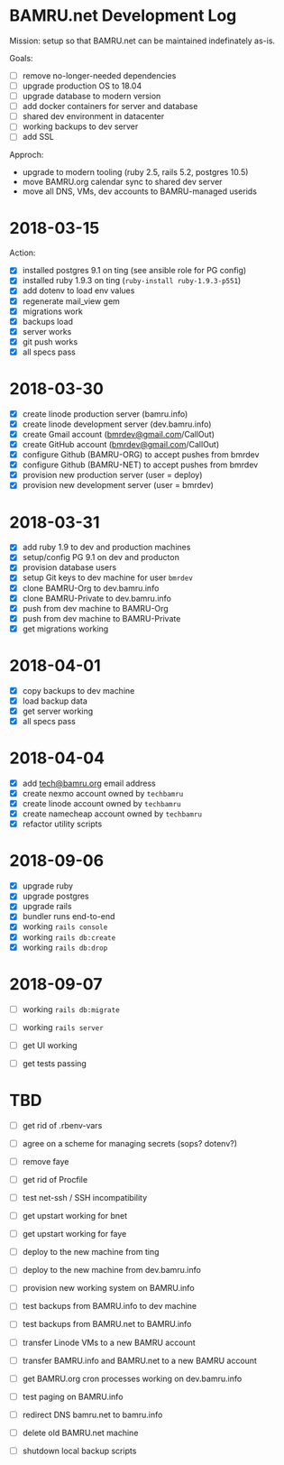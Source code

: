 # BAMRU.net Development Log

Mission: setup so that BAMRU.net can be maintained indefinately as-is.

Goals:
- [ ] remove no-longer-needed dependencies
- [ ] upgrade production OS to 18.04
- [ ] upgrade database to modern version
- [ ] add docker containers for server and database
- [ ] shared dev environment in datacenter
- [ ] working backups to dev server
- [ ] add SSL

Approch:
- upgrade to modern tooling (ruby 2.5, rails 5.2, postgres 10.5)
- move BAMRU.org calendar sync to shared dev server
- move all DNS, VMs, dev accounts to BAMRU-managed userids

# 2018-03-15

Action:
- [x] installed postgres 9.1 on ting (see ansible role for PG config)
- [x] installed ruby 1.9.3 on ting (`ruby-install ruby-1.9.3-p551`)
- [x] add dotenv to load env values
- [x] regenerate mail_view gem
- [x] migrations work
- [x] backups load
- [x] server works
- [x] git push works
- [x] all specs pass

# 2018-03-30

- [x] create linode production server  (bamru.info)
- [x] create linode development server (dev.bamru.info)
- [x] create Gmail account  (bmrdev@gmail.com/CallOut) 
- [x] create GitHub account (bmrdev@gmail.com/CallOut)
- [x] configure Github (BAMRU-ORG) to accept pushes from bmrdev
- [x] configure Github (BAMRU-NET) to accept pushes from bmrdev
- [x] provision new production server  (user = deploy)
- [x] provision new development server (user = bmrdev)

# 2018-03-31

- [x] add ruby 1.9 to dev and production machines
- [x] setup/config PG 9.1 on dev and producton
- [x] provision database users
- [x] setup Git keys to dev machine for user `bmrdev`
- [x] clone BAMRU-Org to dev.bamru.info
- [x] clone BAMRU-Private to dev.bamru.info
- [x] push from dev machine to BAMRU-Org
- [x] push from dev machine to BAMRU-Private
- [x] get migrations working

# 2018-04-01

- [x] copy backups to dev machine
- [x] load backup data
- [x] get server working
- [x] all specs pass

# 2018-04-04

- [x] add tech@bamru.org email address
- [x] create nexmo account owned by `techbamru`
- [x] create linode account owned by `techbamru`
- [x] create namecheap account owned by `techbamru`
- [x] refactor utility scripts

# 2018-09-06

- [x] upgrade ruby
- [x] upgrade postgres
- [x] upgrade rails
- [x] bundler runs end-to-end
- [x] working `rails console`
- [x] working `rails db:create`
- [x] working `rails db:drop`

# 2018-09-07

- [ ] working `rails db:migrate`
- [ ] working `rails server`

- [ ] get UI working
- [ ] get tests passing

# TBD

- [ ] get rid of .rbenv-vars
- [ ] agree on a scheme for managing secrets (sops? dotenv?)
- [ ] remove faye

- [ ] get rid of Procfile

- [ ] test net-ssh / SSH incompatibility

- [ ] get upstart working for bnet
- [ ] get upstart working for faye

- [ ] deploy to the new machine from ting
- [ ] deploy to the new machine from dev.bamru.info

- [ ] provision new working system on BAMRU.info

- [ ] test backups from BAMRU.info to dev machine
- [ ] test backups from BAMRU.net to BAMRU.info

- [ ] transfer Linode VMs to a new BAMRU account
- [ ] transfer BAMRU.info and BAMRU.net to a new BAMRU account

- [ ] get BAMRU.org cron processes working on dev.bamru.info

- [ ] test paging on BAMRU.info
- [ ] redirect DNS bamru.net to bamru.info

- [ ] delete old BAMRU.net machine
- [ ] shutdown local backup scripts

